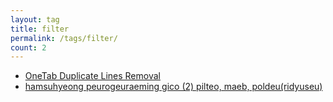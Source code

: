 ```yaml
---
layout: tag
title: filter
permalink: /tags/filter/
count: 2
---
```


- [OneTab Duplicate Lines Removal](https://itsmejayd.github.io/blog/coding%20project/onetab-duplicate-lines/)
- [hamsuhyeong peurogeuraeming gico (2) pilteo, maeb, poldeu(ridyuseu)](https://futurecreator.github.io/2018/10/07/functional-programming-filter-map-fold-reduce/)
